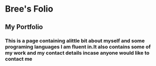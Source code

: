 # Bree's Folio

## My Portfolio

### This is a page containing alittle bit about myself and some programing languages I am fluent in.It also contains some of my work  and my contact details incase anyone would like to contact me
